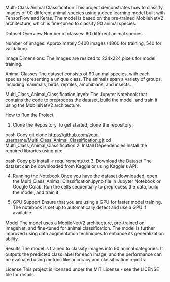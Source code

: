 Multi-Class Animal Classification
This project demonstrates how to classify images of 90 different animal species using a deep learning model built with TensorFlow and Keras. The model is based on the pre-trained MobileNetV2 architecture, which is fine-tuned to classify 90 animal species.

Dataset Overview
Number of classes: 90 different animal species.

Number of images: Approximately 5400 images (4860 for training, 540 for validation).

Image Dimensions: The images are resized to 224x224 pixels for model training.

Animal Classes
The dataset consists of 90 animal species, with each species representing a unique class. The animals span a variety of groups, including mammals, birds, reptiles, amphibians, and insects.


Multi_Class_Animal_Classification.ipynb: The Jupyter Notebook that contains the code to preprocess the dataset, build the model, and train it using the MobileNetV2 architecture.

How to Run the Project
1. Clone the Repository
To get started, clone the repository:

bash
Copy
git clone https://github.com/your-username/Multi_Class_Animal_Classification.git
cd Multi_Class_Animal_Classification
2. Install Dependencies
Install the required libraries using pip:

bash
Copy
pip install -r requirements.txt
3. Download the Dataset
The dataset can be downloaded from Kaggle or using Kaggle's API.

4. Running the Notebook
Once you have the dataset downloaded, open the Multi_Class_Animal_Classification.ipynb file in Jupyter Notebook or Google Colab. Run the cells sequentially to preprocess the data, build the model, and train it.

5. GPU Support
Ensure that you are using a GPU for faster model training. The notebook is set up to automatically detect and use a GPU if available.

Model
The model uses a MobileNetV2 architecture, pre-trained on ImageNet, and fine-tuned for animal classification. The model is further improved using data augmentation techniques to enhance its generalization ability.

Results
The model is trained to classify images into 90 animal categories. It outputs the predicted class label for each image, and the performance can be evaluated using metrics like accuracy and classification reports.

License
This project is licensed under the MIT License - see the LICENSE file for details.
